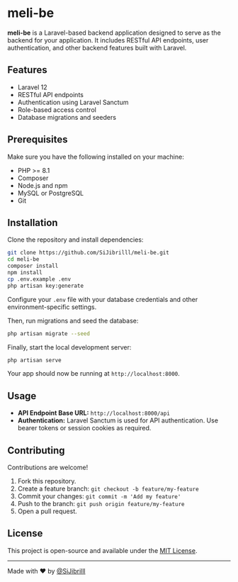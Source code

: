 
# meli-be

**meli-be** is a Laravel-based backend application designed to serve as the backend for your application. It includes RESTful API endpoints, user authentication, and other backend features built with Laravel.

## Features

- Laravel 12
- RESTful API endpoints
- Authentication using Laravel Sanctum
- Role-based access control
- Database migrations and seeders

## Prerequisites

Make sure you have the following installed on your machine:

- PHP >= 8.1
- Composer
- Node.js and npm
- MySQL or PostgreSQL
- Git

## Installation

Clone the repository and install dependencies:

```bash
git clone https://github.com/SiJibrilll/meli-be.git
cd meli-be
composer install
npm install
cp .env.example .env
php artisan key:generate
```

Configure your `.env` file with your database credentials and other environment-specific settings.

Then, run migrations and seed the database:

```bash
php artisan migrate --seed
```

Finally, start the local development server:

```bash
php artisan serve
```

Your app should now be running at `http://localhost:8000`.

## Usage

- **API Endpoint Base URL:** `http://localhost:8000/api`
- **Authentication:** Laravel Sanctum is used for API authentication. Use bearer tokens or session cookies as required.

## Contributing

Contributions are welcome!

1. Fork this repository.
2. Create a feature branch: `git checkout -b feature/my-feature`
3. Commit your changes: `git commit -m 'Add my feature'`
4. Push to the branch: `git push origin feature/my-feature`
5. Open a pull request.

## License

This project is open-source and available under the [MIT License](LICENSE).

---

Made with ❤️ by [@SiJibrilll](https://github.com/SiJibrilll)
